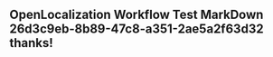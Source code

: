 <properties
ms.topic="hero-topic"
ms.test1="hero-topic"
ms.test2="test"/>

## OpenLocalization Workflow Test MarkDown 26d3c9eb-8b89-47c8-a351-2ae5a2f63d32 thanks!
